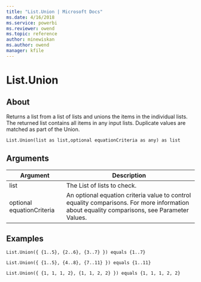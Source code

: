```yaml
---
title: "List.Union | Microsoft Docs"
ms.date: 4/16/2018
ms.service: powerbi
ms.reviewer: owend
ms.topic: reference
author: minewiskan
ms.author: owend
manager: kfile
---
```

# List.Union

  
## About  
Returns a list from a list of lists and unions the items in the individual lists. The returned list contains all items in any input lists. Duplicate values are matched as part of the Union.  
  
```  
List.Union(list as list,optional equationCriteria as any) as list  
```  
  
## Arguments  
  
|Argument|Description|  
|------------|---------------|  
|list|The List of lists to check.|  
|optional equationCriteria|An optional equation criteria value to control equality comparisons. For more information about equality comparisons, see Parameter Values.|  
  
## Examples  
  
```  
List.Union({ {1..5}, {2..6}, {3..7} }) equals {1..7}  
```  
  
```  
List.Union({ {1..5}, {4..8}, {7..11} }) equals {1..11}  
```  
  
```  
List.Union({ {1, 1, 1, 2}, {1, 1, 2, 2} }) equals {1, 1, 1, 2, 2}  
```  
